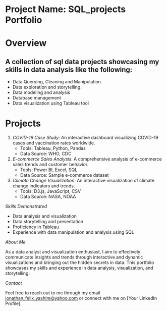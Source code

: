 # Project Name: SQL_projects Portfolio

# Overview

## A collection of sql data projects showcasing my skills in data analysis like the following:

- Data Querying, Cleaning and Manipulation.
- Data exploration and storytelling.
- Data modeling and analysis
- Database management
- Data visualization using Tableau tool

# Projects

1. *COVID-19 Case Study*: An interactive dashboard visualizing COVID-19 cases and vaccination rates worldwide.
    - Tools: Tableau, Python, Pandas
    - Data Source: WHO, CDC
2. *E-commerce Sales Analysis*: A comprehensive analysis of e-commerce sales trends and customer behavior.
    - Tools: Power BI, Excel, SQL
    - Data Source: Sample e-commerce dataset
3. *Climate Change Visualization*: An interactive visualization of climate change indicators and trends.
    - Tools: D3.js, JavaScript, CSV
    - Data Source: NASA, NOAA

*Skills Demonstrated*

- Data analysis and visualization
- Data storytelling and presentation
- Proficiency in Tableau
- Experience with data manipulation and analysis using SQL

*About Me*

As a data analyst and visualization enthusiast, I aim to effectively communicate insights and trends through interactive and dynamic visualizations and bringing out the hidden secrets in data. This portfolio showcases my skills and experience in data analysis, visualization, and storytelling.

*Contact*

Feel free to reach out to me through my email jonathan_felix_yashim@yahoo.com or connect with me on [Your LinkedIn Profile].
